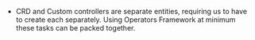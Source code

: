 - CRD and Custom controllers are separate entities, requiring us to have to create each separately. Using Operators Framework at minimum these tasks can be packed together.